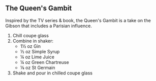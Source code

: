 ## The Queen's Gambit

Inspired by the TV series & book, the Queen's Gambit is a take on the Gibson that includes a Parisian influence.

1. Chill coupe glass
2. Combine in shaker:
	- 1½ oz Gin
	- ½ oz Simple Syrup
	- ¼ oz Lime Juice
	- ¼ oz Green Chartreuse
	- ⅛ oz St Germain
3. Shake and pour in chilled coupe glass
